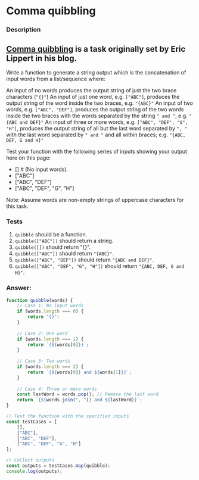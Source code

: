 # Comma quibbling

### Description

[Comma quibbling](https://rosettacode.org/wiki/Comma_quibbling) is a task originally set by Eric Lippert in his blog.
--- 

Write a function to generate a string output which is the concatenation of input words from a list/sequence where:

An input of no words produces the output string of just the two brace characters (`"{}"`)
An input of just one word, e.g. `["ABC"]`, produces the output string of the word inside the two braces, e.g. `"{ABC}"`
An input of two words, e.g. `["ABC", "DEF"]`, produces the output string of the two words inside the two braces with the words separated by the string `" and "`, e.g. `"{ABC and DEF}"`
An input of three or more words, e.g. `["ABC", "DEF", "G", "H"]`, produces the output string of all but the last word separated by `", "` with the last word separated by `" and "` and all within braces; e.g. `"{ABC, DEF, G and H}"`

Test your function with the following series of inputs showing your output here on this page:

- [] # (No input words).
- ["ABC"]
- ["ABC", "DEF"]
- ["ABC", "DEF", "G", "H"]

Note: Assume words are non-empty strings of uppercase characters for this task.

### Tests

1. `quibble` should be a function.
2. `quibble(["ABC"])` should return a string.
3. `quibble([])` should return "{}".
4. `quibble(["ABC"])` should return `"{ABC}"`.
5. `quibble(["ABC", "DEF"])` should return `"{ABC and DEF}"`.
6. `quibble(["ABC", "DEF", "G", "H"])` should return `"{ABC, DEF, G and H}"`.

### Answer:

```javascript
function quibble(words) {
    // Case 1: No input words
    if (words.length === 0) {
        return "{}";
    }
    
    // Case 2: One word
    if (words.length === 1) {
        return `{${words[0]}}`;
    }
    
    // Case 3: Two words
    if (words.length === 2) {
        return `{${words[0]} and ${words[1]}}`;
    }
    
    // Case 4: Three or more words
    const lastWord = words.pop(); // Remove the last word
    return `{${words.join(", ")} and ${lastWord}}`;
}

// Test the function with the specified inputs
const testCases = [
    [], 
    ["ABC"], 
    ["ABC", "DEF"], 
    ["ABC", "DEF", "G", "H"]
];

// Collect outputs
const outputs = testCases.map(quibble);
console.log(outputs);
```